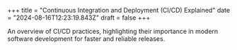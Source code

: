 +++
title = "Continuous Integration and Deployment (CI/CD) Explained"
date = "2024-08-16T12:23:19.843Z"
draft = false
+++

  An overview of CI/CD practices, highlighting their importance in modern software development for faster and reliable releases.
        